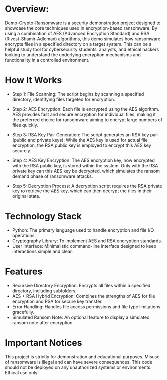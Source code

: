 # Overview:
Demo-Crypto-Ransomware is a security demonstration project designed to showcase the core techniques used in encryption-based ransomware. By using a combination of AES (Advanced Encryption Standard) and RSA (Rivest-Shamir-Adleman) algorithms, this demo simulates how ransomware encrypts files in a specified directory on a target system. This can be a helpful study tool for cybersecurity students, analysts, and ethical hackers looking to understand the underlying encryption mechanisms and functionality in a controlled environment.

# How It Works
- Step 1: File Scanning: The script begins by scanning a specified directory, identifying files targeted for encryption.

- Step 2: AES Encryption: Each file is encrypted using the AES algorithm. AES provides fast and secure encryption for individual files, making it the preferred choice for ransomware aiming to encrypt large numbers of files quickly.

- Step 3: RSA Key Pair Generation: The script generates an RSA key pair (public and private keys). While the AES key is used for actual file encryption, the RSA public key is employed to encrypt this AES key securely.

- Step 4: AES Key Encryption: The AES encryption key, now encrypted with the RSA public key, is stored within the system. Only with the RSA private key can this AES key be decrypted, which simulates the ransom demand phase of ransomware attacks.

- Step 5: Decryption Process: A decryption script requires the RSA private key to retrieve the AES key, which can then decrypt the files in their original state.

# Technology Stack
- Python: The primary language used to handle encryption and file I/O operations.
- Cryptography Library: To implement AES and RSA encryption standards.
- User Interface: Minimalistic command-line interface designed to keep interactions simple and clear.
  
# Features
- Recursive Directory Encryption: Encrypts all files within a specified directory, including subfolders.
- AES + RSA Hybrid Encryption: Combines the strengths of AES for file encryption and RSA for secure key transfer.
- Error Handling: Handles file access permissions and file type limitations gracefully.
- Simulated Ransom Note: An optional feature to display a simulated ransom note after encryption.
  
# Important Notices
This project is strictly for demonstration and educational purposes. Misuse of ransomware is illegal and can have severe consequences. This code should not be deployed on any unauthorized systems or environments. Ethical use only
